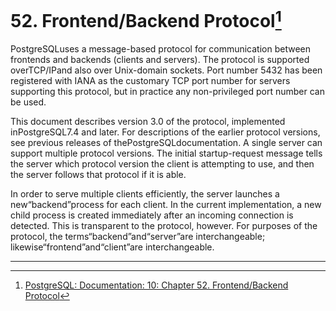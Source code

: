 # 52. Frontend/Backend Protocol[^1]

PostgreSQLuses a message-based protocol for communication between frontends and backends \(clients and servers\). The protocol is supported overTCP/IPand also over Unix-domain sockets. Port number 5432 has been registered with IANA as the customary TCP port number for servers supporting this protocol, but in practice any non-privileged port number can be used.

This document describes version 3.0 of the protocol, implemented inPostgreSQL7.4 and later. For descriptions of the earlier protocol versions, see previous releases of thePostgreSQLdocumentation. A single server can support multiple protocol versions. The initial startup-request message tells the server which protocol version the client is attempting to use, and then the server follows that protocol if it is able.

In order to serve multiple clients efficiently, the server launches a new“backend”process for each client. In the current implementation, a new child process is created immediately after an incoming connection is detected. This is transparent to the protocol, however. For purposes of the protocol, the terms“backend”and“server”are interchangeable; likewise“frontend”and“client”are interchangeable.

---



[^1]:  [PostgreSQL: Documentation: 10: Chapter 52. Frontend/Backend Protocol](https://www.postgresql.org/docs/10/static/protocol.html)

